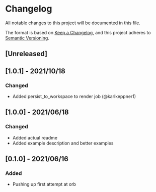 # Changelog
All notable changes to this project will be documented in this file.

The format is based on [Keep a Changelog](https://keepachangelog.com/en/1.0.0/),
and this project adheres to [Semantic Versioning](https://semver.org/spec/v2.0.0.html).

## [Unreleased]

## [1.0.1] - 2021/10/18
### Changed
 - Added persist_to_workspace to render job (@karlkeppner1)

## [1.0.0] - 2021/06/18
### Changed
 - Added actual readme
 - Added example description and better examples

## [0.1.0] - 2021/06/16
### Added
 - Pushing up first attempt at orb



